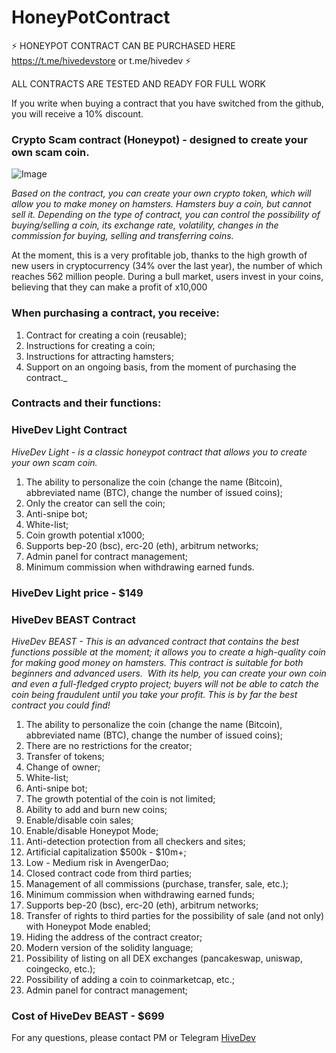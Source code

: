 # HoneyPotContract
⚡ HONEYPOT CONTRACT CAN BE PURCHASED HERE https://t.me/hivedevstore or t.me/hivedev ⚡

ALL CONTRACTS ARE TESTED AND READY FOR FULL WORK

If you write when buying a contract that you have switched from the github, you will receive a 10% discount.

### **Crypto Scam contract (Honeypot) - designed to create your own scam coin.**

![Image](https://github.com/user-attachments/assets/932d14cc-af5e-43b4-bebe-40e1c8b8826f)

_Based on the contract, you can create your own crypto token, which will allow you to make money on hamsters. Hamsters buy a coin, but cannot sell it._
_Depending on the type of contract, you can control the possibility of buying/selling a coin, its exchange rate, volatility, changes in the commission for buying, selling and transferring coins._

At the moment, this is a very profitable job, thanks to the high growth of new users in cryptocurrency (34% over the last year), the number of which reaches 562 million people. During a bull market, users invest in your coins, believing that they can make a profit of x10,000

### **When purchasing a contract, you receive:**
1. Contract for creating a coin (reusable);
2. Instructions for creating a coin;
3. Instructions for attracting hamsters;
4. Support on an ongoing basis, from the moment of purchasing the contract._

### **Contracts and their functions​:**

### **HiveDev Light Contract**
_HiveDev Light - is a classic honeypot contract that allows you to create your own scam coin._
1. The ability to personalize the coin (change the name (Bitcoin), abbreviated name (BTC), change the number of issued coins);
2. Only the creator can sell the coin;
3. Anti-snipe bot;
4. White-list;
5. Coin growth potential x1000;
6. Supports bep-20 (bsc), erc-20 (eth), arbitrum networks;
7. Admin panel for contract management;
8. Minimum commission when withdrawing earned funds.

### **HiveDev Light price - $149**

### **HiveDev BEAST Contract**
_HiveDev BEAST - This is an advanced contract that contains the best functions possible at the moment; it allows you to create a high-quality coin for making good money on hamsters. This contract is suitable for both beginners and advanced users. ​
With its help, you can create your own coin and even a full-fledged crypto project; buyers will not be able to catch the coin being fraudulent until you take your profit. This is by far the best contract you could find!_

1. The ability to personalize the coin (change the name (Bitcoin), abbreviated name (BTC), change the number of issued coins);
2. There are no restrictions for the creator;
3. Transfer of tokens;
4. Change of owner;
5. White-list;
6. Anti-snipe bot;
7. The growth potential of the coin is not limited;
8. Ability to add and burn new coins;
9. Enable/disable coin sales;
10. Enable/disable Honeypot Mode;
11. Anti-detection protection from all checkers and sites;
12. Artificial capitalization $500k - $10m+;
13. Low - Medium risk in AvengerDao;
14. Closed contract code from third parties;
15. Management of all commissions (purchase, transfer, sale, etc.);
16. Minimum commission when withdrawing earned funds;
17. Supports bep-20 (bsc), erc-20 (eth), arbitrum networks;
18. Transfer of rights to third parties for the possibility of sale (and not only) with Honeypot Mode enabled;
19. Hiding the address of the contract creator;
20. Modern version of the solidity language;
21. Possibility of listing on all DEX exchanges (pancakeswap, uniswap, coingecko, etc.);
22. Possibility of adding a coin to coinmarketcap, etc.;
23. Admin panel for contract management;

### **Cost of HiveDev BEAST - $699**

For any questions, please contact PM or Telegram [HiveDev](http://t.me/hivedev)
